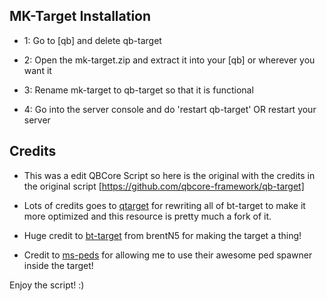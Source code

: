 ## MK-Target Installation

- 1: Go to [qb] and delete qb-target

- 2: Open the mk-target.zip and extract it into your [qb] or wherever you want it

- 3: Rename mk-target to qb-target so that it is functional

- 4: Go into the server console and do 'restart qb-target' OR restart your server

## Credits

* This was a edit QBCore Script so here is the original with the credits in the original script [https://github.com/qbcore-framework/qb-target]

* Lots of credits goes to [qtarget](https://github.com/overextended/qtarget) for rewriting all of bt-target to make it more optimized and this resource is pretty much a fork of it.

* Huge credit to [bt-target](https://github.com/brentN5/bt-target) from brentN5 for making the target a thing!

* Credit to [ms-peds](https://github.com/MiddleSkillz/ms-peds) for allowing me to use their awesome ped spawner inside the target!

Enjoy the script! :)